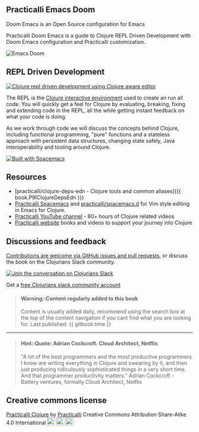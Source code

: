 ## Practicalli Emacs Doom

Doom Emacs is an Open Source configuration for Emacs




Practicalli Doom Emacs is a guide to Clojure REPL Driven Development with Doom Emacs configuration and Practicalli customization.

![Emacs Doom](https://raw.githubusercontent.com/hlissner/doom-emacs/screenshots/main.png)

## REPL Driven Development

[![Clojure repl driven development using Clojure aware editor](https://raw.githubusercontent.com/practicalli/graphic-design/live/clojure/clojure-repl-driven-development-lifecycle-concept.png)](https://raw.githubusercontent.com/practicalli/graphic-design/live/clojure/clojure-repl-driven-development-lifecycle-concept.png)

The REPL is the [Clojure interactive environment](repl-driven-devlopment.md) used to create an run all code.  You will quickly get a feel for Clojure by evaluating, breaking, fixing and extending code in the REPL, all the while getting instant feedback on what your code is doing.

As we work through code we will discuss the concepts behind Clojure, including functional programming, "pure" functions and a stateless approach with persistent data structures, changing state safely, Java interoperability and tooling around Clojure.

[![Built with Spacemacs](https://cdn.rawgit.com/syl20bnr/spacemacs/442d025779da2f62fc86c2082703697714db6514/assets/spacemacs-badge.svg)](https://practicalli.github.io/spacemacs/)



## Resources
* [practicalli/clojure-deps-edn - Clojure tools and common aliases]({{ book.P9IClojureDepsEdn }})
* [Practicalli Spacemacs](https://practical.li/spacemacs) and [practicalli/spacemacs.d](https://github.com/practicalli/spacemacs.d) for Vim style editing in Emacs for Clojure.
* [Practicalli YouTube channel](https://youtube.com/practicalli) - 80+ hours of Clojure related videos
* [Practicalli website](https://practical.li/) books and videos to support your journey into Clojure


## Discussions and feedback
[Contributions are welcome via GitHub issues and pull requests](contributing.md), or discuss the book on the Clojurians Slack community.

[![Join the conversation on Clojurians Slack](images/practicalli-slack-channel.png)](https://clojurians.slack.com/messages/practicalli)

Get a [free Clojurians slack community account](https://clojurians.net/)

> #### Warning::Content regularly added to this book
> Content is usually added daily, recommend using the search box at the top of the content navigation if you cant find what you are looking for.
> Last published: {{ gitbook.time }}

---

> #### Hint::Quote: Adrian Cockcroft. Cloud Architect, Netflix
> "A lot of the best programmers and the most productive programmers I know are writing everything in Clojure and swearing by it, and then just producing ridiculously sophisticated things in a very short time. And that programmer productivity matters." Adrian Cockcroft - Battery ventures, formally Cloud Architect, Netflix


## Creative commons license
<p xmlns:dct="http://purl.org/dc/terms/" xmlns:cc="http://creativecommons.org/ns#" class="license-text"><a rel="cc:attributionURL" href="https://practicalli.github.io/clojure/"><span rel="dct:title">Practicalli Clojure</span></a> by <a rel="cc:attributionURL" href="https://practicalli.github.io/"><span rel="cc:attributionName">Practicalli</span></a> Creative Commons Attribution Share-Alike 4.0 International<a href="https://creativecommons.org/licenses/by-sa/4.0"><img style="height:22px!important;margin-left: 3px;vertical-align:text-bottom;" src="https://search.creativecommons.org/static/img/cc_icon.svg" /><img  style="height:22px!important;margin-left: 3px;vertical-align:text-bottom;" src="https://search.creativecommons.org/static/img/cc-by_icon.svg" /><img  style="height:22px!important;margin-left: 3px;vertical-align:text-bottom;" src="https://search.creativecommons.org/static/img/cc-sa_icon.svg" /></a></p>
